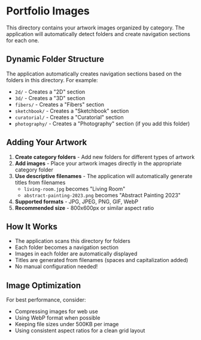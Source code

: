 # Portfolio Images

This directory contains your artwork images organized by category. The application will automatically detect folders and create navigation sections for each one.

## Dynamic Folder Structure

The application automatically creates navigation sections based on the folders in this directory. For example:
- `2d/` - Creates a "2D" section
- `3d/` - Creates a "3D" section  
- `fibers/` - Creates a "Fibers" section
- `sketchbook/` - Creates a "Sketchbook" section
- `curatorial/` - Creates a "Curatorial" section
- `photography/` - Creates a "Photography" section (if you add this folder)

## Adding Your Artwork

1. **Create category folders** - Add new folders for different types of artwork
2. **Add images** - Place your artwork images directly in the appropriate category folder
3. **Use descriptive filenames** - The application will automatically generate titles from filenames
   - `living-room.jpg` becomes "Living Room"
   - `abstract-painting-2023.png` becomes "Abstract Painting 2023"
4. **Supported formats** - JPG, JPEG, PNG, GIF, WebP
5. **Recommended size** - 800x600px or similar aspect ratio

## How It Works

- The application scans this directory for folders
- Each folder becomes a navigation section
- Images in each folder are automatically displayed
- Titles are generated from filenames (spaces and capitalization added)
- No manual configuration needed!

## Image Optimization

For best performance, consider:
- Compressing images for web use
- Using WebP format when possible
- Keeping file sizes under 500KB per image
- Using consistent aspect ratios for a clean grid layout

